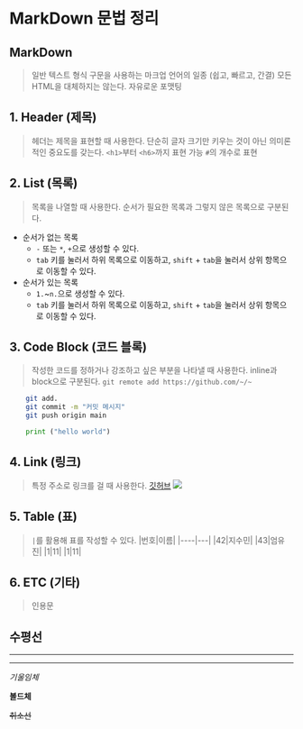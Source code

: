 # MarkDown 문법 정리

## MarkDown
> 일반 텍스트 형식 구문을 사용하는 마크업 언어의 일종 (쉽고, 빠르고, 간결)
> 모든 HTML을 대체하지는 않는다.
> 자유로운 포맷팅

## 1. Header (제목)
> 헤더는 제목을 표현할 때 사용한다.
> 단순히 글자 크기만 키우는 것이 아닌 의미론적인 중요도를 갖는다.
> `<h1>`부터 `<h6>`까지 표현 가능
> `#`의 개수로 표현

## 2. List (목록)
> 목록을 나열할 때 사용한다.
> 순서가 필요한 목록과 그렇지 않은 목록으로 구분된다.
* 순서가 없는 목록
  * `-` 또는 `*`, `+`으로 생성할 수 있다.
  * `tab` 키를 눌러서 하위 목록으로 이동하고, `shift` + `tab`을 눌러서 상위 항목으로 이동할 수 있다.
* 순서가 있는 목록
  * `1.`~`n.`으로 생성할 수 있다.
  * `tab` 키를 눌러서 하위 목록으로 이동하고, `shift` + `tab`을 눌러서 상위 항목으로 이동할 수 있다.


## 3. Code Block (코드 블록)
> 작성한 코드를 정하거나 강조하고 싶은 부분을 나타낼 때 사용한다.
> inline과 block으로 구분된다.
`git remote add https://github.com/~/~`
```bash
    git add.
    git commit -m "커밋 메시지"
    git push origin main
```

```python
    print ("hello world")
```

## 4. Link (링크)
> 특정 주소로 링크를 걸 때 사용한다.
[깃허브](https://github.com)
![](https://placeholder.com/200x200)

## 5. Table (표)
> `|`를 활용해 표를 작성할 수 있다.
|번호|이름|
|----|---|
|42|지수민|
|43|엄유진|
|1|11|
|1|11|

## 6. ETC (기타)
> 인용문

수평선
---
***
___
*기울임체*

**볼드체**

~~취소선~~